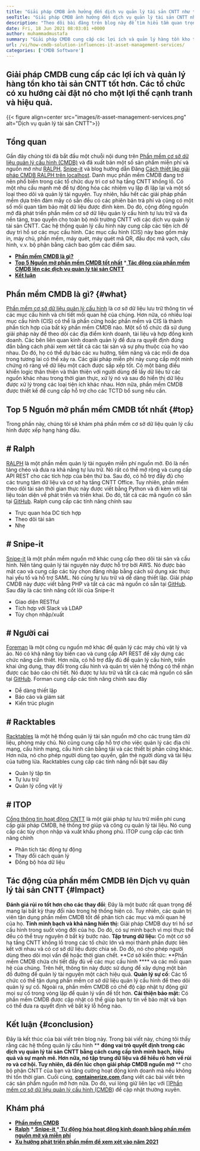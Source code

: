 ```yaml
---
title: "Giải pháp CMDB ảnh hưởng đến dịch vụ quản lý tài sản CNTT như thế nào" 
seoTitle: "Giải pháp CMDB ảnh hưởng đến dịch vụ quản lý tài sản CNTT như thế nào" 
description: "Theo dõi bài đăng trên blog này để tìm hiểu tầm quan trọng của Dịch vụ quản lý tài sản CNTT nguồn mở và phần mềm CMDB miễn phí trong việc quản lý nhiều mục cấu hình." 
date: Fri, 18 Jun 2021 08:03:01 +0000
author: muhammadmustafa
summary: "Giải pháp CMDB cung cấp các lợi ích và quản lý hàng tồn kho tài sản CNTT tốt hơn. Các tổ chức có xu hướng cài đặt nó cho một lợi thế cạnh tranh và hiệu quả." 
url: /vi/how-cmdb-solution-influences-it-asset-management-services/
categories: ['CMDB Software']
---
```


## Giải pháp CMDB cung cấp các lợi ích và quản lý hàng tồn kho tài sản CNTT tốt hơn. Các tổ chức có xu hướng cài đặt nó cho một lợi thế cạnh tranh và hiệu quả.

{{< figure align=center src="images/it-asset-management-services.png" alt="Dịch vụ quản lý tài sản CNTT">}}


## **Tổng quan**
Gần đây chúng tôi đã bắt đầu một chuỗi nội dung trên [Phần mềm cơ sở dữ liệu quản lý cấu hình (CMDB)][1] và đã xuất bản một số sản phẩm miễn phí và nguồn mở như [RALPH][2], [Snipe-it][3] và blog hướng dẫn Đăng [Cách thiết lập giải pháp CMDB RALPH trên localhost][4]. Danh mục phần mềm CMDB đang trở nên phổ biến trong các tổ chức duy trì cơ sở hạ tầng CNTT khổng lồ. Có một nhu cầu mạnh mẽ để tự động hóa các nhiệm vụ lặp đi lặp lại và một số loại theo dõi và quản lý tài nguyên. Tuy nhiên, hầu hết các giải pháp phần mềm dựa trên đám mây có sẵn đều có các phiên bản trả phí và cũng có một số mối quan tâm bảo mật dữ liệu được đính kèm. Do đó, cộng đồng nguồn mở đã phát triển phần mềm cơ sở dữ liệu quản lý cấu hình tự lưu trữ và đa nền tảng, trao quyền cho toàn bộ môi trường CNTT với các dịch vụ quản lý tài sản CNTT.
Các hệ thống quản lý cấu hình này cung cấp các tiện ích để duy trì hồ sơ các mục cấu hình. Các mục cấu hình (CIS) này bao gồm máy in, máy chủ, phần mềm, máy quét, máy quét mã QR, đầu đọc mã vạch, cấu hình, v.v. bộ phận bằng cách bao gồm các điểm sau.
  * **[Phần mềm CMDB là gì?][5]**
  * **[Top 5 Nguồn mở phần mềm CMDB tốt nhất][6]**
  *[ **Tác động của phần mềm CMDB lên các dịch vụ quản lý tài sản CNTT** ][7]
  * **[Kết luận][8]**

##  **Phần mềm CMDB là gì?** {#what}
[Phần mềm cơ sở dữ liệu quản lý cấu hình][1] là cơ sở dữ liệu lưu trữ thông tin về các mục cấu hình và chi tiết mối quan hệ của chúng. Hơn nữa, có nhiều loại mục cấu hình (CIS) có thể là phần cứng hoặc phần mềm và CIS là thành phần tích hợp của bất kỳ phần mềm CMDB nào. Một số tổ chức đã sử dụng giải pháp này để theo dõi các địa điểm kinh doanh, tài liệu và hợp đồng kinh doanh. Các bên liên quan kinh doanh quản lý để đưa ra quyết định đúng đắn bằng cách phải xem xét tất cả các tài sản và sự phụ thuộc của họ vào nhau. Do đó, họ có thể dự báo các xu hướng, tiềm năng và các mối đe dọa trong tương lai có thể xảy ra. Các giải pháp miễn phí này cung cấp một minh chứng rõ ràng về dữ liệu một cách được sắp xếp tốt. Có một bảng điều khiển logic thân thiện và thân thiện với người dùng để lấy dữ liệu từ các nguồn khác nhau trong thời gian thực, xử lý nó và sau đó hiển thị dữ liệu được xử lý trong các loại tiện ích khác nhau. Hơn nữa, phần mềm CMDB được thiết kế để cung cấp hỗ trợ cho các TCTD bổ sung nếu cần.

##  **Top 5 Nguồn mở phần mềm CMDB tốt nhất** {#top}
Trong phần này, chúng tôi sẽ khám phá phần mềm cơ sở dữ liệu quản lý cấu hình được xếp hạng hàng đầu.

## # Ralph
[RALPH][2] là một phần mềm quản lý tài nguyên miễn phí nguồn mở. Đó là nền tảng chéo và đưa ra khả năng tự lưu trữ. Nó rất có thể mở rộng và cung cấp API REST cho các tích hợp của bên thứ ba. Sau đó, có hỗ trợ đầy đủ cho các trung tâm dữ liệu và cơ sở hạ tầng CNTT Office. Tuy nhiên, phần mềm theo dõi tài sản thời gian thực này được viết bằng Python và đi kèm với tài liệu toàn diện về phát triển và triển khai. Do đó, tất cả các mã nguồn có sẵn tại [GitHub][9].
Ralph cung cấp các tính năng chính sau
  * Trực quan hóa DC tích hợp
  * Theo dõi tài sản
  * Nhẹ

## # Snipe-it
[Snipe-it][3] là một phần mềm nguồn mở khác cung cấp theo dõi tài sản và cấu hình. Nền tảng quản lý tài nguyên này được hỗ trợ bởi AWS. Nó được bảo mật cao và cung cấp các tùy chọn đăng nhập bằng cách sử dụng xác thực hai yếu tố và hỗ trợ SAML. Nó cũng tự lưu trữ và dễ dàng thiết lập. Giải pháp CMDB này được viết bằng PHP và tất cả các mã nguồn có sẵn tại [GitHub][10].
Sau đây là các tính năng cốt lõi của Snipe-It
  * Giao diện RESTful
  * Tích hợp với Slack và LDAP
  * Tùy chọn nhập/xuất

## # Người cai
[Foreman][11] là một công cụ nguồn mở khác để quản lý các máy chủ vật lý và ảo. Nó có khả năng tùy biến cao và cung cấp API REST để xây dựng các chức năng cần thiết. Hơn nữa, có hỗ trợ đầy đủ để quản lý cấu hình, triển khai ứng dụng, thay đổi trong cấu hình và quản trị viên hệ thống có thể nhận được các báo cáo chi tiết. Nó được tự lưu trữ và tất cả các mã nguồn có sẵn tại [GitHub][12].
Forman cung cấp các tính năng chính sau đây
  * Dễ dàng thiết lập
  * Báo cáo và giám sát
  * Kiến trúc plugin

## # Racktables
[Racktables][13] là một hệ thống quản lý tài sản nguồn mở cho các trung tâm dữ liệu, phòng máy chủ. Nó cũng cung cấp hỗ trợ cho việc quản lý các địa chỉ mạng, cấu hình mạng, cấu hình cân bằng tải và các thiết bị phần cứng khác. Hơn nữa, nó cho phép người dùng tạo quyền, gắn thẻ người dùng và tài liệu của tường lửa.
Racktables cung cấp các tính năng nổi bật sau đây
  * Quản lý tập tin
  * Tự lưu trữ
  * Quản lý cổng vật lý

## # ITOP
[Cổng thông tin hoạt động CNTT][14] là một giải pháp tự lưu trữ miễn phí cung cấp giải pháp CMDB, hệ thống trợ giúp và công cụ quản lý tài liệu. Nó cung cấp các tùy chọn nhập và xuất khẩu phong phú.
ITOP cung cấp các tính năng chính
  * Phân tích tác động tự động
  * Thay đổi cách quản lý
  * Đồng bộ hóa dữ liệu

## Tác động của phần mềm CMDB lên [][15] Dịch vụ quản lý tài sản CNTT   {#Impact}
**Đánh giá rủi ro tốt hơn cho các thay đổi**: Đây là một bước rất quan trọng để mang lại bất kỳ thay đổi nào trong hệ thống hiện có. Tuy nhiên, các quản trị viên tận dụng phần mềm CMDB tốt để phân tích các mục và mối quan hệ của họ.
**Tính minh bạch và khả năng hiển thị:** Giải pháp CMDB duy trì hồ sơ cấu hình trong suốt vòng đời của họ. Do đó, có sự minh bạch vì mọi thực thể đều có thể truy nguyên ở bất kỳ bước nào.
**Tập trung dữ liệu:** Có một cơ sở hạ tầng CNTT khổng lồ trong các tổ chức lớn và mọi thành phần được liên kết với nhau và có cơ sở dữ liệu được chia sẻ. Do đó, nó cho phép người dùng theo dõi mọi vấn đề hoặc thời gian chết.
**Cơ sở kiến ​​thức: **Phần mềm CMDB chứa chi tiết đầy đủ về các mục cấu hình ****  và các mối quan hệ của chúng. Trên hết, thông tin này được sử dụng để xây dựng một bản đồ đường để quản lý tài nguyên một cách hiệu quả.
**Quản lý sự cố**: Các tổ chức có thể tận dụng phần mềm cơ sở dữ liệu quản lý cấu hình để theo dõi quản lý sự cố. Ngoài ra, phần mềm CMDB có chế độ cập nhật tự động giữ mọi sự cố trong vòng lặp để quản lý vấn đề tốt hơn.
**Cải thiện bảo mật:** Có phần mềm CMDB được cập nhật có thể giúp bạn tự tin về bảo mật và bạn có thể đưa ra quyết định về bất kỳ lỗ hổng nào.

##  **Kết luận** {#conclusion}
Đây là kết thúc của bài viết trên blog này. Trong bài viết này, chúng tôi thấy rằng các hệ thống quản lý cấu hình ** **đóng vai trò quyết định trong các dịch vụ quản lý tài sản CNTT bằng cách cung cấp tính minh bạch, hiệu quả và sự mạnh mẽ. Hơn nữa, nó tập trung dữ liệu và để hiểu rõ hơn về rủi ro và cơ hội. Tuy nhiên, đã đến lúc chọn giải pháp CMDB nguồn mở**  ** cho bộ phận CNTT của bạn và tăng cường hoạt động kinh doanh mà nếu không thì tốn thời gian.
Cuối cùng, [ **containerize.com** ][16] đang viết các bài viết trên các sản phẩm nguồn mở hơn nữa. Do đó, vui lòng giữ liên lạc với [][][17][Phần mềm cơ sở dữ liệu quản lý cấu hình (CMDB][1]) để cập nhật thường xuyên.

## Khám phá
  * **[Phần mềm CMDB][1]**
  * **[Ralph][2]**
  *[ **Snipe-it** ][3]
  *[ **Tự động hóa hoạt động kinh doanh bằng phần mềm nguồn mở và miễn phí** ][18]
  * **[Xu hướng phát triển phần mềm để xem xét vào năm 2021][19]**

  
[1]: https://products.containerize.com/cmdb-software/
[2]: https://products.containerize.com/cmdb-software/ralph/
[3]: https://products.containerize.com/cmdb-software/snipe-it/
[4]: https://blog.containerize.com/cmdb-software/how-to-set-up-cmdb-solution-ralph-on-localhost/
[5]: #what
[6]: #top
[7]: #impact
[8]: #Conclusion
[9]: https://github.com/allegro/ralph
[10]: https://github.com/snipe/snipe-it
[11]: https://theforeman.org/
[12]: https://github.com/theforeman/foreman
[13]: https://www.racktables.org/
[14]: https://www.combodo.com/itop
[15]: https://blog.containerize.com/wp-admin/post.php?post=5864&action=edit#app
[16]: https://www.containerize.com/
[17]: https://products.containerize.com/single-sign-on/
[18]: https://blog.containerize.com/blogging/automate-business-operations-using-open-source-software/
[19]: https://blog.containerize.com/blockchain-platforms/software-development-trends-to-look-out-for-in-2021/
